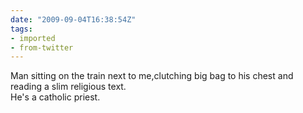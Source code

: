 ```yaml
---
date: "2009-09-04T16:38:54Z"
tags:
- imported
- from-twitter
---
```

Man sitting on the train next to me,clutching big bag to his chest and reading a slim religious text.\
He's a catholic priest.

